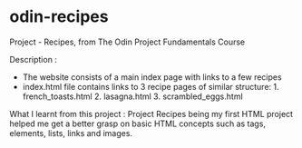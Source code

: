 # odin-recipes

Project - Recipes, from The Odin Project Fundamentals Course

Description :

* The website consists of a main index page with links to a few recipes
* index.html file contains links to 3 recipe pages of similar structure: 1. french_toasts.html 2. lasagna.html 3. scrambled_eggs.html

What I learnt from this project :
Project Recipes being my first HTML project helped me get a better grasp on basic HTML concepts
such as tags, elements, lists, links and images.
